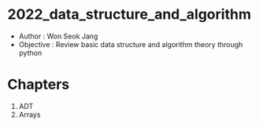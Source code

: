 # 2022_data_structure_and_algorithm
- Author : Won Seok Jang
- Objective : Review basic data structure and algorithm theory through python

# Chapters
1. ADT
2. Arrays